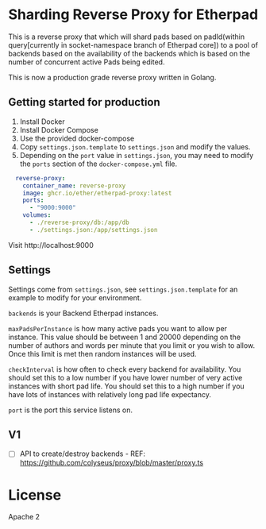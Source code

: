 # Sharding Reverse Proxy for Etherpad
This is a reverse proxy that which will shard pads based on padId(within query[currently in socket-namespace branch of Etherpad core]) to a pool of backends based on the availability of the backends which is based on the number of concurrent active Pads being edited.

This is now a production grade reverse proxy written in Golang.

## Getting started for production

1. Install Docker
2. Install Docker Compose
3. Use the provided docker-compose
4. Copy ``settings.json.template`` to ``settings.json`` and modify the values.
5. Depending on the `port` value in `settings.json`, you may need to modify the `ports` section of the `docker-compose.yml` file.

```yaml
  reverse-proxy:
    container_name: reverse-proxy
    image: ghcr.io/ether/etherpad-proxy:latest
    ports:
      - "9000:9000"
    volumes:
      - ./reverse-proxy/db:/app/db
      - ./settings.json:/app/settings.json
```

Visit http://localhost:9000

## Settings

Settings come from ``settings.json``, see ``settings.json.template`` for an example to modify for your environment.

``backends`` is your Backend Etherpad instances.

``maxPadsPerInstance`` is how many active pads you want to allow per instance.  This value should be between 1 and 20000 depending on the number of authors and words per minute that you limit or you wish to allow.  Once this limit is met then random instances will be used.

``checkInterval`` is how often to check every backend for availability.  You should set this to a low number if you have lower number of very active instances with short pad life.  You should set this to a high number if you have lots of instances with relatively long pad life expectancy.

``port`` is the port this service listens on.

## V1
- [ ] API to create/destroy backends - REF: https://github.com/colyseus/proxy/blob/master/proxy.ts

# License
Apache 2
